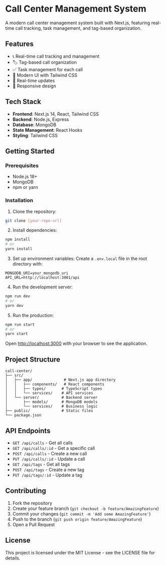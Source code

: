 # Call Center Management System

A modern call center management system built with Next.js, featuring real-time call tracking, task management, and tag-based organization.

## Features

- 📞 Real-time call tracking and management
- 🏷️ Tag-based call organization
- ✅ Task management for each call
- 🎨 Modern UI with Tailwind CSS
- 🔄 Real-time updates
- 📱 Responsive design

## Tech Stack

- **Frontend**: Next.js 14, React, Tailwind CSS
- **Backend**: Node.js, Express
- **Database**: MongoDB
- **State Management**: React Hooks
- **Styling**: Tailwind CSS

## Getting Started

### Prerequisites

- Node.js 18+ 
- MongoDB
- npm or yarn

### Installation

1. Clone the repository:
```bash
git clone [your-repo-url]
```

2. Install dependencies:
```bash
npm install
# or
yarn install
```

3. Set up environment variables:
Create a `.env.local` file in the root directory with:
```
MONGODB_URI=your_mongodb_uri
API_URL=http://localhost:3001/api
```

4. Run the development server:
```bash
npm run dev
# or
yarn dev
```

5. Run the production:
```bash
npm run start
# or
yarn start
```

Open [http://localhost:3000](http://localhost:3000) with your browser to see the application.

## Project Structure

```
call-center/
├── src/
│   ├── app/              # Next.js app directory
│   │   ├── components/   # React components
│   │   ├── types/       # TypeScript types
│   │   └── services/    # API services
│   └── server/          # Backend server
│       ├── models/      # MongoDB models
│       └── services/    # Business logic
├── public/              # Static files
└── package.json
```

## API Endpoints

- `GET /api/calls` - Get all calls
- `GET /api/calls/:id` - Get a specific call
- `POST /api/calls` - Create a new call
- `PUT /api/calls/:id` - Update a call
- `GET /api/tags` - Get all tags
- `POST /api/tags` - Create a new tag
- `PUT /api/tags/:id` - Update a tag

## Contributing

1. Fork the repository
2. Create your feature branch (`git checkout -b feature/AmazingFeature`)
3. Commit your changes (`git commit -m 'Add some AmazingFeature'`)
4. Push to the branch (`git push origin feature/AmazingFeature`)
5. Open a Pull Request

## License

This project is licensed under the MIT License - see the LICENSE file for details.
